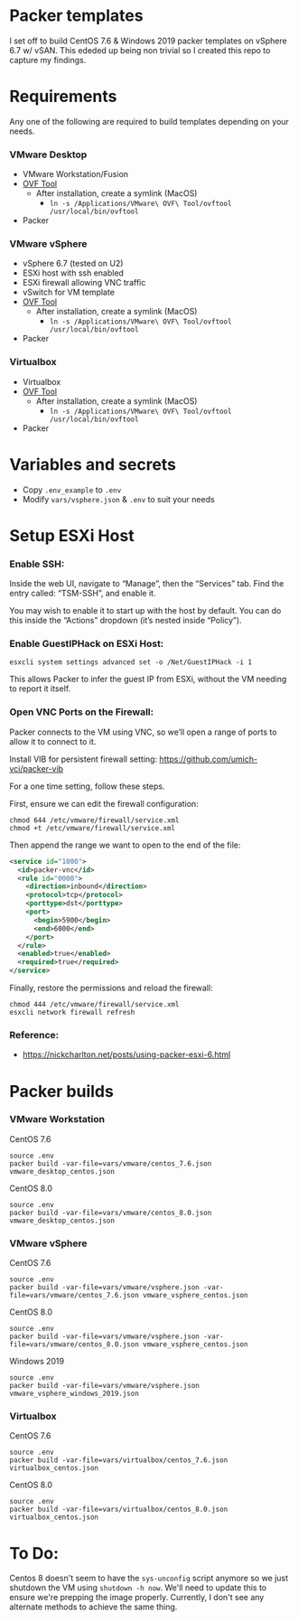 # Packer templates

I set off to build CentOS 7.6 & Windows 2019 packer templates on vSphere 6.7 w/ vSAN. This ededed up being non trivial so I created this repo to capture my findings.

# Requirements
Any one of the following are required to build templates depending on your needs.

### VMware Desktop
- VMware Workstation/Fusion
- [OVF Tool](https://code.vmware.com/web/tool/4.3.0/ovf)
    - After installation, create a symlink (MacOS)
        - `ln -s /Applications/VMware\ OVF\ Tool/ovftool /usr/local/bin/ovftool`
- Packer

### VMware vSphere
- vSphere 6.7 (tested on U2)
- ESXi host with ssh enabled
- ESXi firewall allowing VNC traffic
- vSwitch for VM template
- [OVF Tool](https://code.vmware.com/web/tool/4.3.0/ovf)
    - After installation, create a symlink (MacOS)
        - `ln -s /Applications/VMware\ OVF\ Tool/ovftool /usr/local/bin/ovftool`
- Packer

### Virtualbox
- Virtualbox
- [OVF Tool](https://code.vmware.com/web/tool/4.3.0/ovf)
    - After installation, create a symlink (MacOS)
        - `ln -s /Applications/VMware\ OVF\ Tool/ovftool /usr/local/bin/ovftool`
- Packer

# Variables and secrets

- Copy `.env_example` to `.env`
- Modify `vars/vsphere.json` & `.env` to suit your needs

# Setup ESXi Host
### Enable SSH:
Inside the web UI, navigate to “Manage”, then the “Services” tab. Find the entry called: “TSM-SSH”, and enable it.

You may wish to enable it to start up with the host by default. You can do this inside the “Actions” dropdown (it’s nested inside “Policy”).

### Enable GuestIPHack on ESXi Host:
```shell
esxcli system settings advanced set -o /Net/GuestIPHack -i 1
```
This allows Packer to infer the guest IP from ESXi, without the VM needing to report it itself.

### Open VNC Ports on the Firewall:
Packer connects to the VM using VNC, so we’ll open a range of ports to allow it to connect to it.

Install VIB for persistent firewall setting:
https://github.com/umich-vci/packer-vib

For a one time setting, follow these steps.

First, ensure we can edit the firewall configuration:

```shell
chmod 644 /etc/vmware/firewall/service.xml
chmod +t /etc/vmware/firewall/service.xml
```

Then append the range we want to open to the end of the file:

```xml
<service id="1000">
  <id>packer-vnc</id>
  <rule id="0000">
    <direction>inbound</direction>
    <protocol>tcp</protocol>
    <porttype>dst</porttype>
    <port>
      <begin>5900</begin>
      <end>6000</end>
    </port>
  </rule>
  <enabled>true</enabled>
  <required>true</required>
</service>
```

Finally, restore the permissions and reload the firewall:

```shell
chmod 444 /etc/vmware/firewall/service.xml
esxcli network firewall refresh
```

### Reference:
* https://nickcharlton.net/posts/using-packer-esxi-6.html

# Packer builds

### VMware Workstation

CentOS 7.6
```
source .env
packer build -var-file=vars/vmware/centos_7.6.json vmware_desktop_centos.json
```

CentOS 8.0
```
source .env
packer build -var-file=vars/vmware/centos_8.0.json vmware_desktop_centos.json
```

### VMware vSphere

CentOS 7.6
```
source .env
packer build -var-file=vars/vmware/vsphere.json -var-file=vars/vmware/centos_7.6.json vmware_vsphere_centos.json
```

CentOS 8.0
```
source .env
packer build -var-file=vars/vmware/vsphere.json -var-file=vars/vmware/centos_8.0.json vmware_vsphere_centos.json
```

Windows 2019
```
source .env
packer build -var-file=vars/vmware/vsphere.json vmware_vsphere_windows_2019.json
```

### Virtualbox

CentOS 7.6
```
source .env
packer build -var-file=vars/virtualbox/centos_7.6.json virtualbox_centos.json
```

CentOS 8.0
```
source .env
packer build -var-file=vars/virtualbox/centos_8.0.json virtualbox_centos.json
```

# To Do:
Centos 8 doesn't seem to have the `sys-unconfig` script anymore so we just shutdown the VM using `shutdown -h now`. We'll need to update this to ensure we're prepping the image properly. Currently, I don't see any alternate methods to achieve the same thing.
